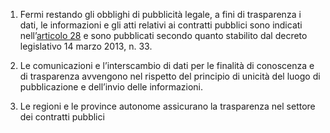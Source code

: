 1. Fermi restando gli obblighi di pubblicità legale, a fini di trasparenza i dati, le informazioni e gli atti relativi ai contratti pubblici sono indicati nell’[articolo 28](/articolo-28/1) e sono pubblicati secondo quanto stabilito dal decreto legislativo 14 marzo 2013, n. 33.

2. Le comunicazioni e l’interscambio di dati per le finalità di conoscenza e di trasparenza  avvengono nel rispetto del principio di unicità del luogo di pubblicazione e dell’invio delle informazioni.

3. Le regioni e le province autonome assicurano la trasparenza nel settore dei contratti pubblici 